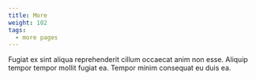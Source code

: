 ```yaml
---
title: More
weight: 102
tags:
  - more pages
---
```


Fugiat ex sint aliqua reprehenderit cillum occaecat anim non esse. Aliquip tempor tempor mollit fugiat ea. Tempor minim consequat eu duis ea.
